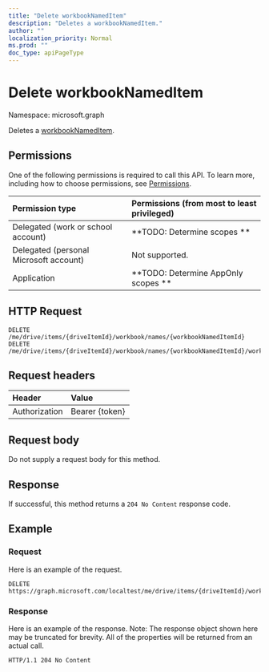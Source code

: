 ```yaml
---
title: "Delete workbookNamedItem"
description: "Deletes a workbookNamedItem."
author: ""
localization_priority: Normal
ms.prod: ""
doc_type: apiPageType
---
```


# Delete workbookNamedItem

Namespace: microsoft.graph

Deletes a [workbookNamedItem](../resources/workbooknameditem.md).

## Permissions
One of the following permissions is required to call this API. To learn more, including how to choose permissions, see [Permissions](/concepts/permissions-reference.md).

|Permission type|Permissions (from most to least privileged)|
|:---|:---|
|Delegated (work or school account)|**TODO: Determine scopes **|
|Delegated (personal Microsoft account)|Not supported.|
|Application|**TODO: Determine AppOnly scopes **|

## HTTP Request
<!-- {
  "blockType": "ignored"
}
-->
``` http
DELETE /me/drive/items/{driveItemId}/workbook/names/{workbookNamedItemId}
DELETE /me/drive/items/{driveItemId}/workbook/names/{workbookNamedItemId}/worksheet/names/{workbookNamedItemId}
```

## Request headers
|Header|Value|
|:---|:---|
|Authorization|Bearer {token}|

## Request body
Do not supply a request body for this method.

## Response
If successful, this method returns a `204 No Content` response code.

## Example

### Request
Here is an example of the request.
<!-- {
  "blockType": "request",
  "name": "delete_workbooknameditem"
}
-->
``` http
DELETE https://graph.microsoft.com/localtest/me/drive/items/{driveItemId}/workbook/names/{workbookNamedItemId}
```

### Response
Here is an example of the response. Note: The response object shown here may be truncated for brevity. All of the properties will be returned from an actual call.
<!-- {
  "blockType": "response",
  "truncated": true
}
-->
``` http
HTTP/1.1 204 No Content
```

